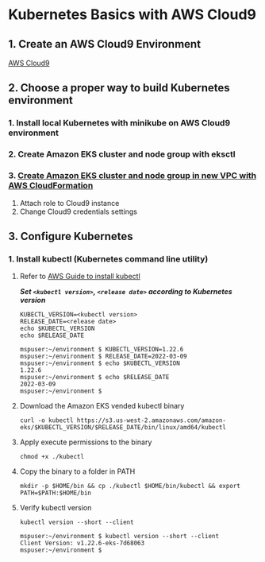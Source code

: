 # Kubernetes Basics with AWS Cloud9


## 1. Create an AWS Cloud9 Environment

   [AWS Cloud9](https://github.com/t2yijaeho/Docker-with-AWS-Cloud9)


## 2. Choose a proper way to build Kubernetes environment


### 1. Install local Kubernetes with minikube on AWS Cloud9 environment


### 2. Create Amazon EKS cluster and node group with eksctl


### 3. [Create Amazon EKS cluster and node group in new VPC with AWS CloudFormation](https://github.com/t2yijaeho/Amazon-EKS-with-CloudFormation/)

1. Attach role to Cloud9 instance
2. Change Cloud9 credentials settings

## 3. Configure Kubernetes

### 1. Install kubectl (Kubernetes command line utility)

1. Refer to [AWS Guide to install kubectl](https://docs.aws.amazon.com/eks/latest/userguide/install-kubectl.html)
    
    ***Set `<kubectl version>`, `<release date>` according to Kubernetes version***
    
    ```console
    KUBECTL_VERSION=<kubectl version>
    RELEASE_DATE=<release date>
    echo $KUBECTL_VERSION
    echo $RELEASE_DATE
    ```
    ```console
    mspuser:~/environment $ KUBECTL_VERSION=1.22.6
    mspuser:~/environment $ RELEASE_DATE=2022-03-09
    mspuser:~/environment $ echo $KUBECTL_VERSION
    1.22.6
    mspuser:~/environment $ echo $RELEASE_DATE
    2022-03-09
    mspuser:~/environment $ 
    ```
    
2. Download the Amazon EKS vended kubectl binary
    
    ```console
    curl -o kubectl https://s3.us-west-2.amazonaws.com/amazon-eks/$KUBECTL_VERSION/$RELEASE_DATE/bin/linux/amd64/kubectl
    ```

3. Apply execute permissions to the binary
    ```console
    chmod +x ./kubectl
    ```
    
4. Copy the binary to a folder in PATH
    ```console
    mkdir -p $HOME/bin && cp ./kubectl $HOME/bin/kubectl && export PATH=$PATH:$HOME/bin
    ```
    
5. Verify kubectl version
    ```console
    kubectl version --short --client
    ```

    ```console
    mspuser:~/environment $ kubectl version --short --client
    Client Version: v1.22.6-eks-7d68063
    mspuser:~/environment $ 
    ```

